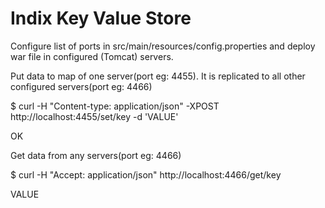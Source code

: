 # Indix Key Value Store

Configure list of ports in src/main/resources/config.properties and deploy war file in configured (Tomcat) servers.

Put data to map of one server(port eg: 4455). It is replicated to all other configured servers(port eg: 4466)

$ curl -H "Content-type: application/json" -XPOST http://localhost:4455/set/key -d 'VALUE'

OK


Get data from any servers(port eg: 4466)

$ curl -H "Accept: application/json" http://localhost:4466/get/key

VALUE